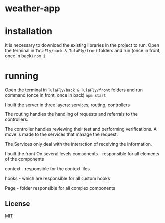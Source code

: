# weather-app

# installation
It is necessary to download the existing libraries in the project to run.
Open the terminal in `TulaFly/back & TulaFly/front` folders and run (once in front, once in back)
``` npm i ``` 

# running
Open the terminal in `TulaFly/back & TulaFly/front` folders and run  command (once in front, once in back)
``` npm start ```

I built the server in three layers:
services, routing, controllers

The routing handles the handling of requests and referrals to the controllers.

The controller handles reviewing their test and performing verifications. A move is made to the services that manage the request.

The Services only deal with the interaction of receiving the information.

I built the front
On several levels
components - responsible for all elements of the components

context - responsible for the context files

hooks - which are responsible for all custom hooks

Page - folder responsible for all complex components


## License
[MIT](https://choosealicense.com/licenses/mit/)
